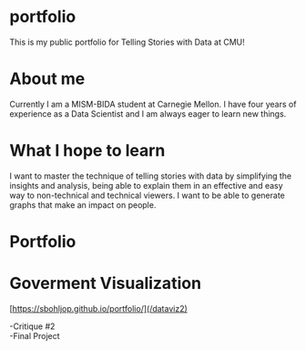 # portfolio
This is my public portfolio for Telling Stories with Data at CMU!

# About me
Currently I am a MISM-BIDA student at Carnegie Mellon. I have four years of experience as a Data Scientist and I am always eager to learn new things. 

# What I hope to learn
I want to master the technique of telling stories with data by simplifying the insights and analysis, being able to explain them in an effective and easy way to non-technical and technical viewers. I want to be able to generate graphs that make an impact on people.

# Portfolio

# Goverment Visualization
[https://sbohljop.github.io/portfolio/](/dataviz2)

-Critique #2 <br>
-Final Project 
